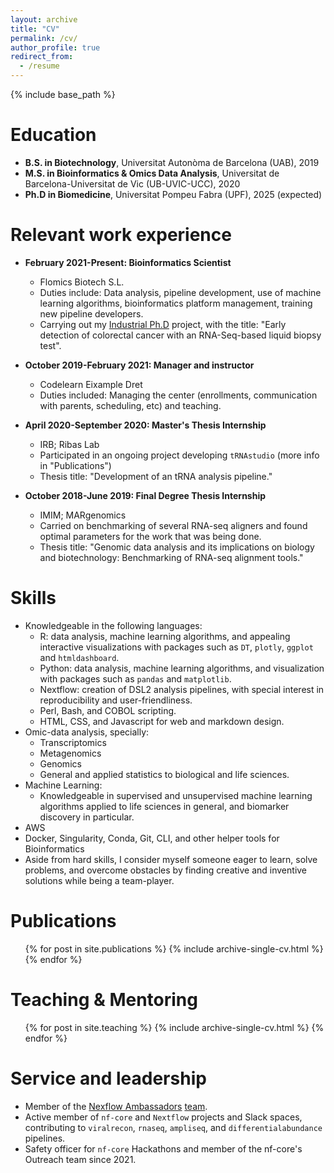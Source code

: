```yaml
---
layout: archive
title: "CV"
permalink: /cv/
author_profile: true
redirect_from:
  - /resume
---
```


{% include base_path %}

Education
======
* **B.S. in Biotechnology**, Universitat Autonòma de Barcelona (UAB), 2019
* **M.S. in Bioinformatics & Omics Data Analysis**, Universitat de Barcelona-Universitat de Vic (UB-UVIC-UCC), 2020
* **Ph.D in Biomedicine**, Universitat Pompeu Fabra (UPF), 2025 (expected)

Relevant work experience
======
* **February 2021-Present: Bioinformatics Scientist**
  * Flomics Biotech S.L.
  * Duties include: Data analysis, pipeline development, use of machine learning algorithms, bioinformatics platform management, training new pipeline developers.
  * Carrying out my [Industrial Ph.D](https://doctoratsindustrials.gencat.cat/en/) project, with the title: "Early detection of colorectal cancer with an RNA-Seq-based liquid biopsy test".

* **October 2019-February 2021: Manager and instructor**
  * Codelearn Eixample Dret
  * Duties included: Managing the center (enrollments, communication with parents, scheduling, etc) and teaching.

* **April 2020-September 2020: Master's Thesis Internship**
  * IRB; Ribas Lab
  * Participated in an ongoing project developing `tRNAstudio` (more info in "Publications")
  * Thesis title: "Development of an tRNA analysis pipeline."
  
* **October 2018-June 2019: Final Degree Thesis Internship**
  * IMIM; MARgenomics
  * Carried on benchmarking of several RNA-seq aligners and found optimal parameters for the work that was being done.
  * Thesis title: "Genomic data analysis and its implications on biology and biotechnology: Benchmarking of RNA-seq alignment tools."

Skills
======
* Knowledgeable in the following languages:
  * R: data analysis, machine learning algorithms, and appealing interactive visualizations with packages such as `DT`, `plotly`, `ggplot` and `htmldashboard`.
  * Python: data analysis, machine learning algorithms, and visualization with packages such as `pandas` and `matplotlib`.
  * Nextflow: creation of DSL2 analysis pipelines, with special interest in reproducibility and user-friendliness.
  * Perl, Bash, and COBOL scripting.
  * HTML, CSS, and Javascript for web and markdown design.
* Omic-data analysis, specially:
  * Transcriptomics
  * Metagenomics
  * Genomics
  * General and applied statistics to biological and life sciences.
* Machine Learning:
  * Knowledgeable in supervised and unsupervised machine learning algorithms applied to life sciences in general, and biomarker discovery in particular.
* AWS
* Docker, Singularity, Conda, Git, CLI, and other helper tools for Bioinformatics
* Aside from hard skills, I consider myself someone eager to learn, solve problems, and overcome obstacles by finding creative and inventive solutions while being a team-player.

Publications
======
  <ul>{% for post in site.publications %}
    {% include archive-single-cv.html %}
  {% endfor %}</ul>
  
<!-- Talks
======
  <ul>{% for post in site.talks %}
    {% include archive-single-talk-cv.html %}
  {% endfor %}</ul> -->
  

Teaching & Mentoring
======
  <ul>{% for post in site.teaching %}
    {% include archive-single-cv.html %}
  {% endfor %}</ul>
  
Service and leadership
======
* Member of the [Nexflow Ambassadors](https://www.nextflow.io/ambassadors.html) [team](https://www.nextflow.io/our_ambassadors.html).
* Active member of `nf-core` and `Nextflow` projects and Slack spaces, contributing to `viralrecon`, `rnaseq`, `ampliseq`, and `differentialabundance` pipelines.
* Safety officer for `nf-core` Hackathons and member of the nf-core's Outreach team since 2021. 